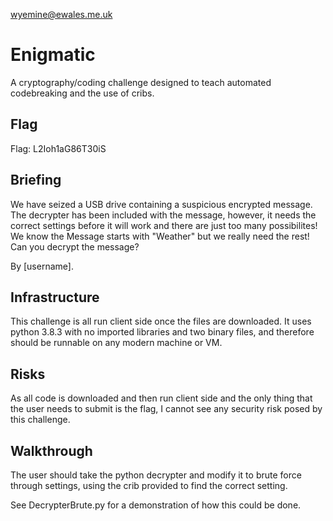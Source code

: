 wyemine@ewales.me.uk

# Enigmatic
A cryptography/coding challenge designed to teach automated codebreaking and the use of cribs.

## Flag
Flag: L2Ioh1aG86T30iS

## Briefing
We have seized a USB drive containing a suspicious encrypted message. The decrypter has been included with the message, however, it needs the correct settings before it will work and there are just too many possibilites! We know the Message starts with "Weather" but we really need the rest! Can you decrypt the message?

By [username].

## Infrastructure
This challenge is all run client side once the files are downloaded.
It uses python 3.8.3 with no imported libraries and two binary files, and therefore should be runnable on any modern machine or VM.

## Risks
As all code is downloaded and then run client side and the only thing that the user needs to submit is the flag, I cannot see any security risk posed by this challenge. 

## Walkthrough
The user should take the python decrypter and modify it to brute force through settings, using the crib provided to find the correct setting.

See DecrypterBrute.py for a demonstration of how this could be done. 
